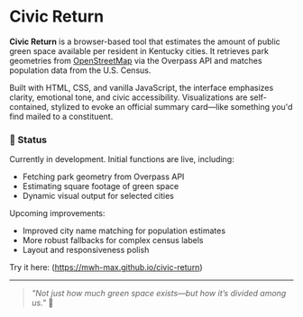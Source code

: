 # Civic Return

**Civic Return** is a browser-based tool that estimates the amount of public green space available per resident in Kentucky cities. It retrieves park geometries from [OpenStreetMap](https://www.openstreetmap.org/) via the Overpass API and matches population data from the U.S. Census.

Built with HTML, CSS, and vanilla JavaScript, the interface emphasizes clarity, emotional tone, and civic accessibility. Visualizations are self-contained, stylized to evoke an official summary card—like something you'd find mailed to a constituent.

### 🔧 Status

Currently in development. Initial functions are live, including:
- Fetching park geometry from Overpass API
- Estimating square footage of green space
- Dynamic visual output for selected cities

Upcoming improvements:
- Improved city name matching for population estimates
- More robust fallbacks for complex census labels
- Layout and responsiveness polish

Try it here: (https://mwh-max.github.io/civic-return)

---

> _"Not just how much green space exists—but how it’s divided among us."_ 🌱
